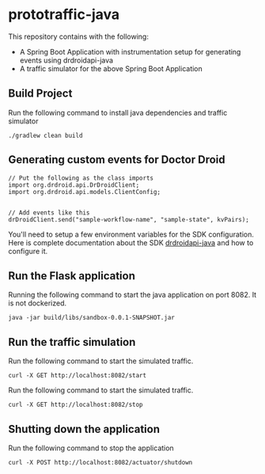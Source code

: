 # prototraffic-java
This repository contains with the following:
- A Spring Boot Application with instrumentation setup for generating events using drdroidapi-java
- A traffic simulator for the above Spring Boot Application


## Build Project
Run the following command to install java dependencies and traffic simulator
```
./gradlew clean build
```

## Generating custom events for Doctor Droid
```
// Put the following as the class imports
import org.drdroid.api.DrDroidClient;
import org.drdroid.api.models.ClientConfig;


// Add events like this
drDroidClient.send("sample-workflow-name", "sample-state", kvPairs);
```

You'll need to setup a few environment variables for the SDK configuration. Here is complete documentation about the SDK [drdroidapi-java](https://github.com/DrDroidLab/drdroidapi-java) and how to configure it.

## Run the Flask application
Running the following command to start the java application on port 8082. It is not dockerized.
```
java -jar build/libs/sandbox-0.0.1-SNAPSHOT.jar
```


## Run the traffic simulation
Run the following command to start the simulated traffic.
```
curl -X GET http://localhost:8082/start
```

Run the following command to start the simulated traffic.
```
curl -X GET http://localhost:8082/stop
```

## Shutting down the application
Run the following command to stop the application
```
curl -X POST http://localhost:8082/actuator/shutdown
```